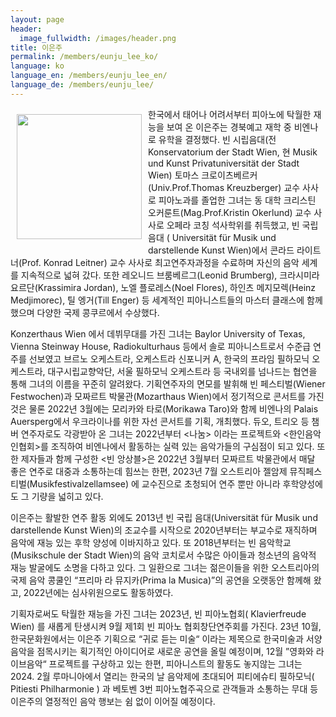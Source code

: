 ```yaml
---
layout: page
header:
  image_fullwidth: /images/header.png
title: 이은주
permalink: /members/eunju_lee_ko/
language: ko
language_en: /members/eunju_lee_en/
language_de: /members/eunju_lee/
---
```


<img src="/images/LeeEunju3.jpg" align="left" width="200px" hspace="10" vspace="10">
한국에서 태어나 어려서부터 피아노에 탁월한 재능을 보여 온 이은주는 경북예고 재학 중 비엔나로 유학을 결정했다. 빈 시립음대(전 Konservatorium der Stadt Wien, 현 Musik und Kunst Privatuniversität der Stadt Wien) 토마스 크로이츠베르커(Univ.Prof.Thomas Kreuzberger) 교수 사사로 피아노과를 졸업한 그녀는 동 대학 크리스틴 오커룬트(Mag.Prof.Kristin Okerlund) 교수 사사로 오페라 코칭 석사학위를 취득했고, 빈 국립음대 ( Universität für Musik und darstellende Kunst Wien)에서 콘라드 라이트너(Prof. Konrad Leitner) 교수 사사로 최고연주자과정을 수료하며 자신의 음악 세계를 지속적으로 넓혀 갔다. 또한 레오니드 브룸베르그(Leonid Brumberg), 크라시미라 요르단(Krassimira Jordan), 노엘 플로레스(Noel Flores), 하인츠 메지모렉(Heinz Medjimorec), 틸 엥거(Till Enger) 등 세계적인 피아니스트들의 마스터 클래스에 함께했으며 다양한 국제 콩쿠르에서 수상했다.
 
Konzerthaus Wien 에서 데뷔무대를 가진 그녀는 Baylor University of Texas, Vienna Steinway House, Radiokulturhaus 등에서 솔로 피아니스트로서 수준급 연주를 선보였고 브르노 오케스트라, 오케스트라 신포니커 A, 한국의 프라임 필하모닉 오케스트라, 대구시립교향악단, 서울 필하모닉 오케스트라 등 국내외를 넘나드는 협연을 통해 그녀의 이름을 꾸준히 알려왔다. 기획연주자의 면모를 발휘해 빈 페스티벌(Wiener Festwochen)과 모짜르트 박물관(Mozarthaus Wien)에서 정기적으로 콘서트를 가진 것은 물론 2022년 3월에는 모리카와 타로(Morikawa Taro)와 함께 비엔나의 Palais Auersperg에서 우크라이나를 위한 자선 콘서트를 기획, 개최했다. 듀오, 트리오 등 챔버 연주자로도 각광받아 온 그녀는 2022년부터 <나눔> 이라는 프로젝트와 <한인음악인협회>를 조직하여 비엔나에서 활동하는 실력 있는 음악가들의 구심점이 되고 있다. 또한 제자들과 함께 구성한 <빈 앙상블>은 2022년 3월부터 모짜르트 박물관에서 매달 좋은 연주로 대중과 소통하는데 힘쓰는
한편, 2023년 7월 오스트리아 젤암제 뮤직페스티벌(Musikfestivalzellamsee) 에 교수진으로 초청되어 연주 뿐만 아니라 후학양성에도 그 기량을 넓히고 있다.

 
이은주는 활발한 연주 활동 외에도 2013년 빈 국립 음대(Universität für Musik und darstellende Kunst Wien)의 조교수를 시작으로 2020년부터는 부교수로 재직하며 음악에 재능 있는 후학 양성에 이바지하고 있다. 또 2018년부터는 빈 음악학교(Musikschule der Stadt Wien)의 음악 코치로서 수많은 아이들과 청소년의 음악적 재능 발굴에도 소명을 다하고 있다. 그 일환으로 그녀는 젊은이들을 위한 오스트리아의 국제 음악 콩쿨인 “프리마 라 뮤지카(Prima la Musica)”의 공연을 오랫동안 함께해 왔고, 2022년에는 심사위원으로도 활동하였다.

기획자로써도 탁월한 재능을 가진 그녀는 2023년, 빈 피아노협회( Klavierfreude Wien) 를 새롭게 탄생시켜 9월 제1회 빈 피아노 협회창단연주회를 가진다. 23년 10월,  한국문화원에서는 이은주 기획으로 “귀로 듣는 미술“ 이라는 제목으로 한국미술과 서양음악을 점목시키는 획기적인 아이디어로 새로운 공연을 올릴 예정이며, 12월 ”영화와 라이브음악“ 프로젝트를 구상하고 있는 한편, 피아니스트의 활동도 놓지않는 그녀는 2024. 2월 루마니아에서 열리는 한국의 날 음악제에 초대되어 피티에슈티 필하모닉( Pitiesti Philharmonie ) 과 베토벤 3번 피아노협주곡으로 관객들과 소통하는 무대 등 이은주의 열정적인 음악 행보는 쉼 없이 이어질 예정이다. 

